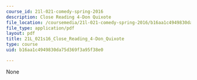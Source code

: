 ```yaml
---
course_id: 21l-021-comedy-spring-2016
description: Close Reading 4-Don Quixote
file_location: /coursemedia/21l-021-comedy-spring-2016/b16aa1c4949830da75d369f3a95f38e0_21L_021s16_Close_Reading_4-Don_Quixote.pdf
file_type: application/pdf
layout: pdf
title: 21L_021s16_Close_Reading_4-Don_Quixote
type: course
uid: b16aa1c4949830da75d369f3a95f38e0

---
```

None